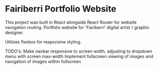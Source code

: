 # Fairiberri Portfolio Website

This project was built in React alongside React Router for website navigation routing. Portfolio website for 'Fairiberri' digital artist / graphic designer.

Utilizes flexbox for responsive styling.

TODO's:
Make navbar responsive to screen width, adjusting to dropdown menu with screen max-width
Implement fullscreen viewing of images and navigation of images within fullscreen 
